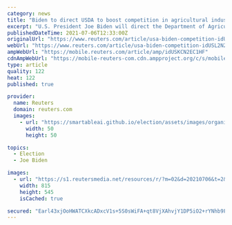 ```yaml
---
category: news
title: "Biden to direct USDA to boost competition in agricultural industries - source"
excerpt: "U.S. President Joe Biden will direct the Department of Agriculture to adopt new rules to boost competition in agricultural industries in an upcoming executive action from the White House, a source familiar with the situation said."
publishedDateTime: 2021-07-06T12:33:00Z
originalUrl: "https://www.reuters.com/article/usa-biden-competition-idUSL2N2OI14M"
webUrl: "https://www.reuters.com/article/usa-biden-competition-idUSL2N2OI14M"
ampWebUrl: "https://mobile.reuters.com/article/amp/idUSKCN2EC1HF"
cdnAmpWebUrl: "https://mobile-reuters-com.cdn.ampproject.org/c/s/mobile.reuters.com/article/amp/idUSKCN2EC1HF"
type: article
quality: 122
heat: 122
published: true

provider:
  name: Reuters
  domain: reuters.com
  images:
    - url: "https://smartableai.github.io/election/assets/images/organizations/reuters.com-50x50.jpg"
      width: 50
      height: 50

topics:
  - Election
  - Joe Biden

images:
  - url: "https://s1.reutersmedia.net/resources/r/?m=02&d=20210706&t=2&i=1568043730&w=&fh=545px&fw=&ll=&pl=&sq=&r=LYNXNPEH650R0"
    width: 815
    height: 545
    isCached: true

secured: "Earl43xjOoHWATCXkcADxcV1s+5S0sWiFA+qt8VjXAhvjY1DP5iO2+rYNhb9FUsi2RDj5kkKNXH0b7h4RCQ+rHKsqoFIzRwDMkBbq7Bn7bkIxtHuP8EWP6wDsCSepF7a1CKVm8+slZ4ouQz7FU5DwgrFazwRJka5+vcKN79pNjuGKlqabE99GceHiFB5RMXzHY52of8nxD53pnKK/kZMvxYalDSFAhqxdiRVSgH0IhyX4OZqqsvgcYP1R/PS8Pl5W+EYLtcRbECD7Hmjmk1+Yk/F3BJK6BBRkFDoq6okyRntYsyueCOm6SrmLa0h9V1D7vAitJJ/rozVwUme/tiHkKemttEhODAlIJ7uf4DrhZ8=;Rk2uRf9Lr7iOCZhQBYKyUg=="
---
```


